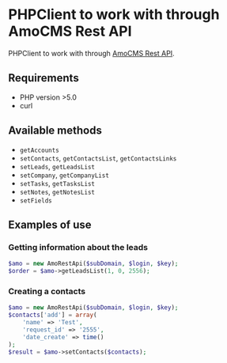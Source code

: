 PHPClient to work with through AmoCMS Rest API
==============================================

PHPClient to work with through  [AmoCMS Rest API](https://developers.amocrm.ru/rest_api/).

## Requirements
* PHP version >5.0
* curl

## Available methods
* `getAccounts`
* `setContacts`, `getContactsList`, `getContactsLinks`
* `setLeads`, `getLeadsList`
* `setCompany`, `getCompanyList`
* `setTasks`, `getTasksList`
* `setNotes`, `getNotesList`
* `setFields`

## Examples of use

### Getting information about the leads

``` php
$amo = new AmoRestApi($subDomain, $login, $key);
$order = $amo->getLeadsList(1, 0, 2556);
```
### Creating a contacts

``` php
$amo = new AmoRestApi($subDomain, $login, $key);
$contacts['add'] = array(
    'name' => 'Test',
    'request_id' => '2555',
    'date_create' => time()
);
$result = $amo->setContacts($contacts);
```
